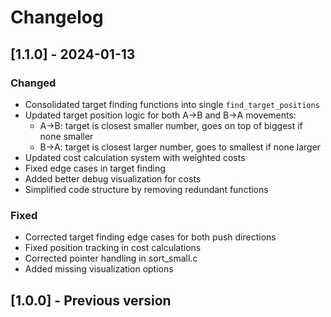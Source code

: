 # Changelog

## [1.1.0] - 2024-01-13

### Changed
- Consolidated target finding functions into single `find_target_positions`
- Updated target position logic for both A->B and B->A movements:
  - A->B: target is closest smaller number, goes on top of biggest if none smaller
  - B->A: target is closest larger number, goes to smallest if none larger
- Updated cost calculation system with weighted costs
- Fixed edge cases in target finding
- Added better debug visualization for costs
- Simplified code structure by removing redundant functions

### Fixed
- Corrected target finding edge cases for both push directions
- Fixed position tracking in cost calculations
- Corrected pointer handling in sort_small.c
- Added missing visualization options

## [1.0.0] - Previous version